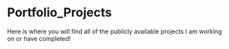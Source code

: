 # Portfolio_Projects
Here is where you will find all of the publicly available projects I am working on or have completed!
